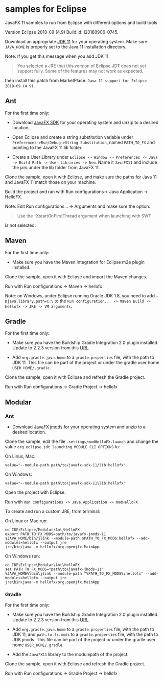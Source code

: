 # samples for Eclipse

JavaFX 11 samples to run from Eclipse with different options and build tools

Version Eclipse 2018-09 (4.9) Build id: I20180906-0745.

Download an appropriate [JDK 11](https://jdk.java.net/11/) for your operating system. Make sure `JAVA_HOME` 
is properly set to the Java 11 installation directory. 

Note: If you get this message when you add JDK 11:
 
> You selected a JRE that this version of Eclipse JDT does not yet support fully. Some of the features may not work as expected.

then install this patch from MarketPlace: `Java 11 support for Eclipse 2018-09 (4.9)`.

## Ant

For the first time only:

- Download [JavaFX SDK](https://gluonhq.com/products/javafx/) for your operating 
system and unzip to a desired location.

- Open Eclipse and create a string substitution variable under `Preferences->Run/Debug->String Substitution`, named `PATH_TO_FX` and
pointing to the JavaFX 11 lib folder. 

- Create a User Library under `Eclipse -> Window -> Preferences -> Java -> Build Path -> User Libraries -> New`.
Name it `JavaFX11` and include the jars under the lib folder from JavaFX 11.

Clone the sample, open it with Eclipse, and make sure the paths for Java 11 and 
JavaFX 11 match those on your machine.

Build the project and run with Run configurations-> Java Application -> HelloFX.

Note: Edit Run configurations... -> Arguments and make sure the option:
 
> Use the -XstartOnFirstThread argument when launching with SWT 

is not selected.

## Maven

For the first time only:

- Make sure you have the Maven Integration for Eclipse m2e plugin installed.

Clone the sample, open it with Eclipse and import the Maven changes. 

Run with Run configurations -> Maven -> hellofx

Note: on Windows, under Eclipse running Oracle JDK 1.8, you need to add `-Djava.library.path=C:\` 
to the `Run configuration... -> Maven Build -> hellofx -> JRE -> VM arguments`.

## Gradle

For the first time only:

- Make sure you have the Buildship Gradle Integration 2.0 plugin installed. Update to 2.2.3 version
from this [URL](http://download.eclipse.org/buildship/updates/e48/snapshots/2.x/).

- Add `org.gradle.java.home` to a `gradle.properties` file, with the path to JDK 11. This file 
can be part of the project or under the gradle user home `USER_HOME/.gradle`. 

Clone the sample, open it with Eclipse and refresh the Gradle project. 

Run with Run configurations -> Gradle Project -> hellofx

## Modular

### Ant

- Download [JavaFX jmods](https://gluonhq.com/products/javafx/) for your operating 
system and unzip to a desired location.

Clone the sample, edit the file `.settings/modHelloFX.launch` and change the value
`org.eclipse.jdt.launching.MODULE_CLI_OPTIONS` to:

On Linux, Mac:

    value="--module-path path/to/javafx-sdk-11/lib:hellofx"

On Windows:

    value="--module-path path\to\javafx-sdk-11\lib;hellofx"


Open the project with Eclipse.

Run with `Run configurations -> Java Application -> modHelloFX`

To create and run a custom JRE, from terminal:

On Linux or Mac run:

    cd IDE/Eclipse/Modular/Ant/HelloFX
    export PATH_TO_FX_MODS=path/to/javafx-jmods-11
    $JAVA_HOME/bin/jlink --module-path $PATH_TO_FX_MODS:hellofx --add-modules=hellofx --output jre
    jre/bin/java -m hellofx/org.openjfx.MainApp

On Windows run:

    cd IDE\Eclipse\Modular\Ant\HelloFX
    set PATH_TO_FX_MODS="path\to\javafx-jmods-11"
    %JAVA_HOME%\bin\jlink --module-path "%PATH_TO_FX_MODS%;hellofx" --add-modules=hellofx --output jre
    jre\bin\java -m hellofx/org.openjfx.MainApp

### Gradle

For the first time only:

- Make sure you have the Buildship Gradle Integration 2.0 plugin installed. Update to 2.2.3 version
from this [URL](http://download.eclipse.org/buildship/updates/e48/snapshots/2.x/).

- Add `org.gradle.java.home` to a `gradle.properties` file, with the path to JDK 11, and
 `path.to.fx.mods` to a `gradle.properties` file, with the path to JDK jmods. This file 
can be part of the project or under the gradle user home `USER_HOME/.gradle`. 

- Add the `JavaFX11` library to the modulepath of the project.

Clone the sample, open it with Eclipse and refresh the Gradle project. 

Run with Run configurations -> Gradle Project -> hellofx
